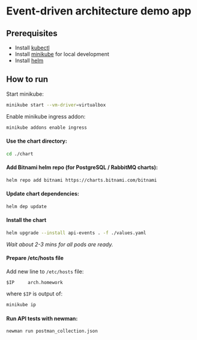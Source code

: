 # Event-driven architecture demo app

## Prerequisites
* Install [kubectl](https://kubernetes.io/ru/docs/tasks/tools/install-kubectl/)
* Install [minikube](https://kubernetes.io/ru/docs/tasks/tools/install-minikube/) for local development
* Install [helm](https://helm.sh/docs/intro/install/)

## How to run
Start minikube:
```bash
minikube start --vm-driver=virtualbox
```
Enable minikube ingress addon:
```bash
minikube addons enable ingress
```
#### Use the chart directory:
```bash
cd ./chart
```

#### Add Bitnami helm repo (for PostgreSQL / RabbitMQ charts):
```bash
helm repo add bitnami https://charts.bitnami.com/bitnami
```

#### Update chart dependencies:
```bash
helm dep update
```

#### Install the chart
```bash
helm upgrade --install api-events . -f ./values.yaml
```
_Wait about 2-3 mins for all pods are ready._


#### Prepare /etc/hosts file
Add new line to `/etc/hosts` file:
```
$IP     arch.homework     
```
where `$IP` is output of:
```bash
minikube ip
```

#### Run API tests with newman:
```bash
newman run postman_collection.json
```
